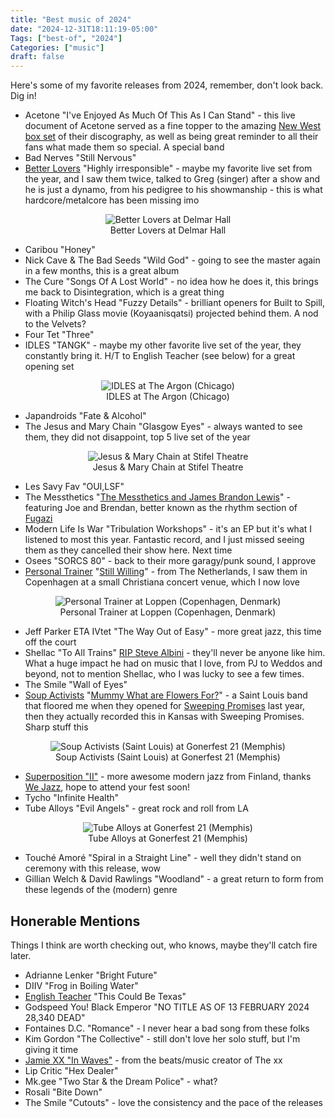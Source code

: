 ```yaml
---
title: "Best music of 2024"
date: "2024-12-31T18:11:19-05:00"
Tags: ["best-of", "2024"]
Categories: ["music"] 
draft: false
---
```

Here's some of my favorite releases from 2024, remember, don't look back. Dig in!

* Acetone "I've Enjoyed As Much Of This As I Can Stand" - this live document of Acetone served as a fine topper to the amazing [New West box set](https://newwestrecords.com/collections/acetone) of their discography, as well as being great reminder to all their fans what made them so special. A special band
* Bad Nerves "Still Nervous"
* [Better Lovers](https://betterloversband.com/) "Highly irresponsible" - maybe my favorite live set from the year, and I saw them twice, talked to Greg (singer) after a show and he is just a dynamo, from his pedigree to his showmanship - this is what hardcore/metalcore has been missing imo

<div align="center">
	<figure>
		<img src="/2024/live-better-lovers.jpg" alt="Better Lovers at Delmar Hall">
		<figcaption>Better Lovers at Delmar Hall</figcaption>
	</figure>
</div>

* Caribou "Honey"
* Nick Cave & The Bad Seeds "Wild God" - going to see the master again in a few months, this is a great album
* The Cure "Songs Of A Lost World" - no idea how he does it, this brings me back to Disintegration, which is a great thing
* Floating Witch's Head "Fuzzy Details" - brilliant openers for Built to Spill, with a Philip Glass movie (Koyaanisqatsi) projected behind them. A nod to the Velvets?
* Four Tet "Three"
* IDLES "TANGK" - maybe my other favorite live set of the year, they constantly bring it. H/T to English Teacher (see below) for a great opening set
<div align="center">
	<figure>
		<img src="/2024/live-idles.jpg" alt="IDLES at The Argon (Chicago)">
		<figcaption>IDLES at The Argon (Chicago)</figcaption>
	</figure>
</div>

* Japandroids "Fate & Alcohol"
* The Jesus and Mary Chain "Glasgow Eyes" - always wanted to see them, they did not disappoint, top 5 live set of the year
<div align="center">
	<figure>
		<img src="/2024/live-jamc.jpg" alt="Jesus & Mary Chain at Stifel Theatre">
		<figcaption>Jesus & Mary Chain at Stifel Theatre</figcaption>
	</figure>
</div>

* Les Savy Fav "OUI,LSF"
* The Messthetics "[The Messthetics and James Brandon Lewis](https://f4.bcbits.com/img/a1214633140_10.jpg)" - featuring Joe and Brendan, better known as the rhythm section of [Fugazi](https://en.wikipedia.org/wiki/Fugazi)
* Modern Life Is War "Tribulation Workshops" - it's an EP but it's what I listened to most this year. Fantastic record, and I just missed seeing them as they cancelled their show here. Next time 
* Osees "SORCS 80" - back to their more garagy/punk sound, I approve
* [Personal Trainer](https://personaltrainer.bandcamp.com/) "[Still Willing](https://personaltrainer.bandcamp.com/album/still-willing)" - from The Netherlands, I saw them in Copenhagen at a small Christiana concert venue, which I now love
<div align="center">
	<figure>
		<img src="/2024/live-personal-trainer.jpg" alt="Personal Trainer at Loppen (Copenhagen, Denmark)">
		<figcaption>Personal Trainer at Loppen (Copenhagen, Denmark)</figcaption>
</figcaption>
	</figure>
</div>

* Jeff Parker ETA IVtet "The Way Out of Easy" - more great jazz, this time off the court
* Shellac "To All Trains" [RIP Steve Albini](https://en.wikipedia.org/wiki/Steve_Albini) - they'll never be anyone like him. What a huge impact he had on music that I love, from PJ to Weddos and beyond, not to mention Shellac, who I was lucky to see a few times.
* The Smile "Wall of Eyes"
* [Soup Activists](https://soupactivists.bandcamp.com/) "[Mummy What are Flowers For?](https://soupactivists.bandcamp.com/album/mummy-what-are-flowers-for)" - a Saint Louis band that floored me when they opened for [Sweeping Promises](https://sweepingpromises.com/) last year, then they actually recorded this in Kansas with Sweeping Promises. Sharp stuff this
<div align="center">
	<figure>
		<img src="/2024/live-soup-activists.jpg" alt="Soup Activists (Saint Louis) at Gonerfest 21 (Memphis)">
		<figcaption>Soup Activists (Saint Louis) at Gonerfest 21 (Memphis)</figcaption>
</figcaption>
	</figure>
</div>

* [Superposition "II"](https://wejazzrecords.bandcamp.com/album/ii-2) - more awesome modern jazz from Finland, thanks [We Jazz](https://wejazzrecords.bandcamp.com/), hope to attend your fest soon! 
* Tycho "Infinite Health"
* Tube Alloys "Evil Angels" - great rock and roll from LA
<div align="center">
	<figure>
		<img src="/2024/live-tube-alloys.jpg" alt="Tube Alloys at Gonerfest 21 (Memphis)">
		<figcaption>Tube Alloys at Gonerfest 21 (Memphis)</figcaption>
</figcaption>
	</figure>
</div>

* Touché Amoré "Spiral in a Straight Line" - well they didn't stand on ceremony with this release, wow
* Gillian Welch & David Rawlings "Woodland" - a great return to form from these legends of the (modern) genre

## Honerable Mentions

Things I think are worth checking out, who knows, maybe they'll catch fire later.

* Adrianne Lenker "Bright Future"
* DIIV "Frog in Boiling Water"
* [English Teacher](https://www.englishteacherband.com/) "This Could Be Texas"
* Godspeed You! Black Emperor "NO TITLE AS OF 13 FEBRUARY 2024 28,340 DEAD"
* Fontaines D.C. "Romance" - I never hear a bad song from these folks
* Kim Gordon "The Collective" - still don't love her solo stuff, but I'm giving it time
* [Jamie XX "In Waves"](https://jamiexx.bandcamp.com/album/in-waves) - from the beats/music creator of The xx
* Lip Critic "Hex Dealer"
* Mk.gee "Two Star & the Dream Police" - what?
* Rosali "Bite Down"
* The Smile "Cutouts" - love the consistency and the pace of the releases

